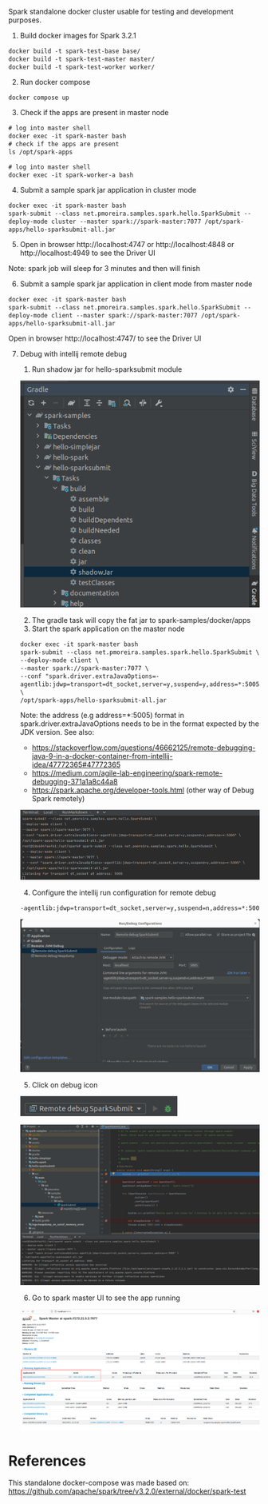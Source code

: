 Spark standalone docker cluster usable for testing and development purposes.

1. Build docker images for Spark 3.2.1

```shell
docker build -t spark-test-base base/
docker build -t spark-test-master master/
docker build -t spark-test-worker worker/
```

2. Run docker compose

```shell
docker compose up
```

3. Check if the apps are present in master node

```shell
# log into master shell
docker exec -it spark-master bash
# check if the apps are present
ls /opt/spark-apps
```


```shell
# log into master shell
docker exec -it spark-worker-a bash
```

4. Submit a sample spark jar application in cluster mode

```shell
docker exec -it spark-master bash
spark-submit --class net.pmoreira.samples.spark.hello.SparkSubmit --deploy-mode cluster --master spark://spark-master:7077 /opt/spark-apps/hello-sparksubmit-all.jar
```

5. Open in browser http://localhost:4747 or http://localhost:4848 or http://localhost:4949 to see the Driver UI
   
Note: spark job will sleep for 3 minutes and then will finish

6. Submit a sample spark jar application in client mode from master node

```shell
docker exec -it spark-master bash
spark-submit --class net.pmoreira.samples.spark.hello.SparkSubmit --deploy-mode client --master spark://spark-master:7077 /opt/spark-apps/hello-sparksubmit-all.jar
```

Open in browser http://localhost:4747/ to see the Driver UI


7. Debug with intellij remote debug
   1. Run shadow jar for hello-sparksubmit module
   
   ![img.png](../../assets/img/run-shadow-spark-submit.png)
   
   2. The gradle task will copy the fat jar to spark-samples/docker/apps
   3. Start the spark application on the master node
   
    ```shell
   docker exec -it spark-master bash
    spark-submit --class net.pmoreira.samples.spark.hello.SparkSubmit \
    --deploy-mode client \
    --master spark://spark-master:7077 \
    --conf "spark.driver.extraJavaOptions=-agentlib:jdwp=transport=dt_socket,server=y,suspend=y,address=*:5005" \
    /opt/spark-apps/hello-sparksubmit-all.jar 
    ```
   
   Note: the address (e.g address=*:5005) format in spark.driver.extraJavaOptions needs to be in the format expected by the JDK version. See also: 
   - https://stackoverflow.com/questions/46662125/remote-debugging-java-9-in-a-docker-container-from-intellij-idea/47772365#47772365
   - https://medium.com/agile-lab-engineering/spark-remote-debugging-371a1a8c44a8
   - https://spark.apache.org/developer-tools.html (other way of Debug Spark remotely)
   

   ![img.png](../../assets/img/listening-for-debug.png)


   4. Configure the intellij run configuration for remote debug
   
   ```txt
   -agentlib:jdwp=transport=dt_socket,server=y,suspend=n,address=*:5005
   ```

   ![img.png](../../assets/img/remote-debug-sample.png)
   
   5. Click on debug icon

   ![img.png](../../assets/img/starting-remote-debug.png)

   ![img.png](../../assets/img/remote-debug-conection-ok.png)

   6. Go to spark master UI to see the app running

   ![img.png](../../assets/img/remote-debug-app-running.png)

# References

This standalone docker-compose was made based on: https://github.com/apache/spark/tree/v3.2.0/external/docker/spark-test
	

